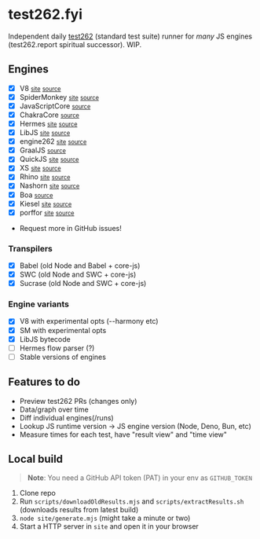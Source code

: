 # test262.fyi
Independent daily [test262](https://github.com/tc39/test262) (standard test suite) runner for *many* JS engines (test262.report spiritual successor). WIP.

## Engines
- [X] V8 <small>[site](https://v8.dev)</small> <small>[source](https://chromium.googlesource.com/v8/v8.git)</small>
- [X] SpiderMonkey <small>[site](https://spidermonkey.dev)</small> <small>[source](https://hg.mozilla.org/mozilla-central/file/tip/js)</small>
- [X] JavaScriptCore <small>[source](https://github.com/WebKit/WebKit/tree/main/Source/JavaScriptCore)</small>
- [X] ChakraCore <small>[source](https://github.com/chakra-core/ChakraCore)</small>
- [X] Hermes <small>[site](https://hermesengine.dev)</small> <small>[source](https://github.com/facebook/hermes)</small>
- [X] LibJS <small>[site](https://libjs.dev)</small> <small>[source](https://github.com/SerenityOS/serenity/tree/master/Userland/Libraries/LibJS)</small>
- [X] engine262 <small>[site](https://engine262.js.org)</small> <small>[source](https://github.com/engine262/engine262)</small>
- [X] GraalJS <small>[source](https://github.com/oracle/graaljs)</small>
- [X] QuickJS <small>[site](https://bellard.org/quickjs/)</small> <small>[source](https://github.com/facebook/hermes)</small>
- [X] XS <small>[site](https://www.moddable.com/)</small> <small>[source](https://github.com/Moddable-OpenSource/moddable)</small>
- [X] Rhino <small>[site](https://mozilla.github.io/rhino/)</small> <small>[source](https://github.com/mozilla/rhino)</small>
- [X] Nashorn <small>[site](https://openjdk.org/projects/nashorn/)</small> <small>[source](https://github.com/openjdk/nashorn)</small>
- [X] Boa <small>[source](https://github.com/boa-dev/boa)</small>
- [X] Kiesel <small>[site](https://kiesel.dev)</small> <small>[source](https://codeberg.org/kiesel-js/kiesel)</small>
- [X] porffor <small>[site](https://porffor.goose.icu)</small> <small>[source](https://github.com/CanadaHonk/porffor)</small>
- Request more in GitHub issues!

### Transpilers
- [X] Babel (old Node and Babel + core-js)
- [X] SWC (old Node and SWC + core-js)
- [X] Sucrase (old Node and SWC + core-js)

### Engine variants
- [X] V8 with experimental opts (--harmony etc)
- [X] SM with experimental opts
- [X] LibJS bytecode
- [ ] Hermes flow parser (?)
- [ ] Stable versions of engines

## Features to do
- Preview test262 PRs (changes only)
- Data/graph over time
- Diff individual engines(/runs)
- Lookup JS runtime version -> JS engine version (Node, Deno, Bun, etc)
- Measure times for each test, have "result view" and "time view"

## Local build
> **Note**:
> You need a GitHub API token (PAT) in your env as `GITHUB_TOKEN`

1. Clone repo
2. Run `scripts/downloadOldResults.mjs` and `scripts/extractResults.sh` (downloads results from latest build)
3. `node site/generate.mjs` (might take a minute or two)
4. Start a HTTP server in `site` and open it in your browser
